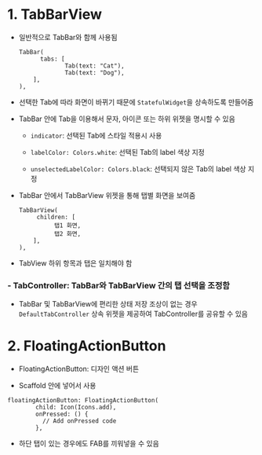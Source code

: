 # 1. __TabBarView__

- 일반적으로 TabBar와 함께 사용됨

  ```
  TabBar(
        tabs: [
               Tab(text: "Cat"),
               Tab(text: "Dog"),
      ],
  ),
  ```
- 선택한 Tab에 따라 화면이 바뀌기 때문에 ```StatefulWidget```을 상속하도록 만들어줌

- TabBar 안에 Tab을 이용해서 문자, 아이콘 또는 하위 위젯을 명시할 수 있음



   + ```indicator```: 선택된 Tab에 스타일 적용시 사용

   + ```labelColor: Colors.white```: 선택된 Tab의 label 색상 지정

   + ```unselectedLabelColor: Colors.black```: 선택되지 않은 Tab의 label 색상 지정

- TabBar 안에서 TabBarView 위젯을 통해 탭별 화면을 보여줌

  ```
  TabBarView(
       children: [
            탭1 화면,
            탭2 화면,          
      ],
  ),
  ```
  
- TabView 하위 항목과 탭은 일치해야 함

### -   __TabController__: TabBar와 TabBarView 간의 탭 선택을 조정함

- TabBar 및 TabBarView에 편리한 상태 저장 조상이 없는 경우 ```DefaultTabController``` 상속 위젯을 제공하여 TabController를 공유할 수 있음

# 2. FloatingActionButton

- FloatingActionButton: 디자인 액션 버튼

- Scaffold 안에 넣어서 사용 

```
floatingActionButton: FloatingActionButton(
        child: Icon(Icons.add),
        onPressed: () {
          // Add onPressed code
        },
```

- 하단 탭이 있는 경우에도 FAB를 끼워넣을 수 있음
